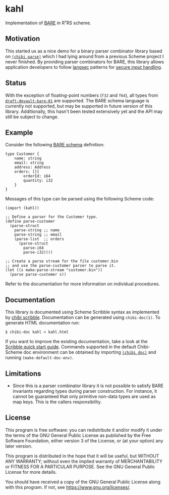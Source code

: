 # kahl

Implementation of [BARE][bare web] in R⁷RS scheme.

## Motivation

This started us as a nice demo for a binary parser combinator library
based on [`(chibi parse)`][chibi parse] which I had lying around from a
previous Scheme project I never finished. By providing parser
combinators for BARE, this library allows application developers to
follow [langsec][langsec web] patterns for [secure input handling][bratus parser].

## Status

With the exception of floating-point numbers (`f32` and `f64`), all
types from [`draft-devault-bare-01`][draft-devault-bare-01] are
supported. The BARE schema language is currently not supported, but may
be supported in future version of this library. Additionally, this
hasn't been tested extensively yet and the API may still be subject to
change.

## Example

Consider the following [BARE schema][bare schema] definition:

	type Customer {
		name: string
		email: string
		address: Address
		orders: []{
			orderId: i64
			quantity: i32
		}
	}

Messages of this type can be parsed using the following Scheme code:

	(import (kahl))

	;; Define a parser for the Customer type.
	(define parse-customer
	  (parse-struct
	    parse-string ;; name
	    parse-string ;; email
	    (parse-list  ;; orders
	      (parse-struct
	        parse-i64
	        parse-i32))))

	;; Create a parse stream for the file customer.bin
	;; and use the parse-customer parser to parse it.
	(let ((s make-parse-stream "customer.bin"))
	  (parse parse-customer s))

Refer to the documentation for more information on individual procedures.

## Documentation

This library is documented using Scheme Scribble syntax as implemented by
[chibi scribble][chibi scribble]. Documentation can be generated using
`chibi-doc(1)`. To generate HTML documentation run:

	$ chibi-doc kahl > kahl.html

If you want to improve the existing documentation, take a look at the
[Scribble quick start guide][racket scribble]. Commands supported in the
default Chibi-Scheme doc environment can be obtained by importing
[`(chibi doc)`][chibi doc] and running `(make-default-doc-env)`.

## Limitations

* Since this is a parser combinator library it is not possible to
  satisfy BARE invariants regarding types during parser construction.
  For instance, it cannot be guaranteed that only primitive non-data
  types are used as map keys. This is the callers responsibility.

## License

This program is free software: you can redistribute it and/or modify
it under the terms of the GNU General Public License as published by
the Free Software Foundation, either version 3 of the License, or
(at your option) any later version.

This program is distributed in the hope that it will be useful,
but WITHOUT ANY WARRANTY; without even the implied warranty of
MERCHANTABILITY or FITNESS FOR A PARTICULAR PURPOSE. See the
GNU General Public License for more details.

You should have received a copy of the GNU General Public License
along with this program. If not, see <https://www.gnu.org/licenses/>.

[bare web]: https://baremessages.org/
[chibi parse]: https://synthcode.com/scheme/chibi/lib/chibi/parse.html
[draft-devault-bare-01]: https://datatracker.ietf.org/doc/html/draft-devault-bare-01
[bare schema]: https://datatracker.ietf.org/doc/html/draft-devault-bare-01#section-3
[langsec web]: https://langsec.org/
[bratus parser]: https://www.usenix.org/publications/login/spring2017/bratus
[chibi scribble]: https://synthcode.com/scheme/chibi/lib/chibi/scribble.html
[racket scribble]: https://docs.racket-lang.org/scribble/getting-started.html
[chibi doc]: https://synthcode.com/scheme/chibi/lib/chibi/doc.html
